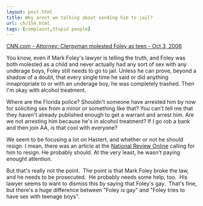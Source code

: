 ```yaml
---
layout: post.html
title: Why arent we talking about sending him to jail?
url: ch/154.html
tags: [complaint,Stupid people]
---
```

[CNN.com - Attorney: Clergyman molested Foley as teen - Oct 3, 2006](http://www.cnn.com/2006/POLITICS/10/03/foley.scandal/)

You know, even if Mark Foley's lawyer is telling the truth, and Foley was both molested as a child and never actually had any sort of sex with any underage boys, Foley still needs to go to jail. Unless he can prove, beyond a shadow of a doubt, that every single time he said or did anything innapropriate to or with an underage boy, he was completely trashed. Then I'm okay with alcohol treatment.

Where are the Florida police? Shouldn't someone have arrested him by now for soliciting sex from a minor or something like that? You can't tell me that they haven't already published enough to get a warrant and arrest him. Are we not arresting him because he's in alcohol treatment? If I go rob a bank and then join AA, is that cool with everyone?

We seem to be focusing a lot on Hastert, and whether or not he should resign. I mean, there was an article at the [National Review Online](http://article.nationalreview.com/?q=M2U3ZDc2MDAzOThjOWVjNjAxMzE4MzA0YTc0MDU4NGY=) calling for him to resign. He probably should. At the very least, he wasn't paying enought attention.

But that's really not the point.  The point is that Mark Foley broke the law, and he needs to be prosecuted.  He probably needs some help, too.  His lawyer seems to want to dismiss this by saying that Foley's gay.  That's fine, but there's a huge difference between "Foley is gay" and "Foley tries to have sex with teenage boys".
